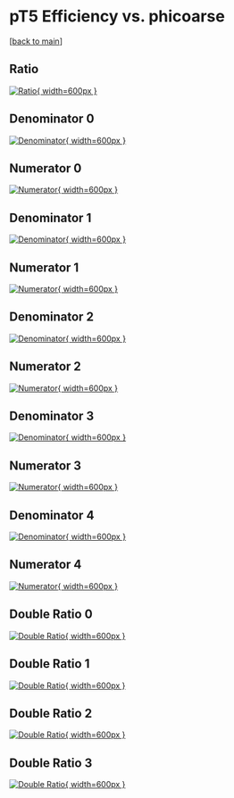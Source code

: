 # pT5 Efficiency vs. phicoarse

[[back to main](./)]



## Ratio

[![Ratio](../mtv/var/pT5_base_0_0_eff_phicoarse.png){ width=600px }](../mtv/var/pT5_base_0_0_eff_phicoarse.pdf)

## Denominator 0

[![Denominator](../mtv/den/pT5_base_0_0_eff_phicoarse_den0.png){ width=600px }](../mtv/den/pT5_base_0_0_eff_phicoarse_den0.pdf)

## Numerator 0

[![Numerator](../mtv/num/pT5_base_0_0_eff_phicoarse_num0.png){ width=600px }](../mtv/num/pT5_base_0_0_eff_phicoarse_num0.pdf)

## Denominator 1

[![Denominator](../mtv/den/pT5_base_0_0_eff_phicoarse_den1.png){ width=600px }](../mtv/den/pT5_base_0_0_eff_phicoarse_den1.pdf)

## Numerator 1

[![Numerator](../mtv/num/pT5_base_0_0_eff_phicoarse_num1.png){ width=600px }](../mtv/num/pT5_base_0_0_eff_phicoarse_num1.pdf)

## Denominator 2

[![Denominator](../mtv/den/pT5_base_0_0_eff_phicoarse_den2.png){ width=600px }](../mtv/den/pT5_base_0_0_eff_phicoarse_den2.pdf)

## Numerator 2

[![Numerator](../mtv/num/pT5_base_0_0_eff_phicoarse_num2.png){ width=600px }](../mtv/num/pT5_base_0_0_eff_phicoarse_num2.pdf)

## Denominator 3

[![Denominator](../mtv/den/pT5_base_0_0_eff_phicoarse_den3.png){ width=600px }](../mtv/den/pT5_base_0_0_eff_phicoarse_den3.pdf)

## Numerator 3

[![Numerator](../mtv/num/pT5_base_0_0_eff_phicoarse_num3.png){ width=600px }](../mtv/num/pT5_base_0_0_eff_phicoarse_num3.pdf)

## Denominator 4

[![Denominator](../mtv/den/pT5_base_0_0_eff_phicoarse_den4.png){ width=600px }](../mtv/den/pT5_base_0_0_eff_phicoarse_den4.pdf)

## Numerator 4

[![Numerator](../mtv/num/pT5_base_0_0_eff_phicoarse_num4.png){ width=600px }](../mtv/num/pT5_base_0_0_eff_phicoarse_num4.pdf)

## Double Ratio 0

[![Double Ratio](../mtv/ratio/pT5_base_0_0_eff_phicoarse_ratio0.png){ width=600px }](../mtv/ratio/pT5_base_0_0_eff_phicoarse_ratio0.pdf)

## Double Ratio 1

[![Double Ratio](../mtv/ratio/pT5_base_0_0_eff_phicoarse_ratio1.png){ width=600px }](../mtv/ratio/pT5_base_0_0_eff_phicoarse_ratio1.pdf)

## Double Ratio 2

[![Double Ratio](../mtv/ratio/pT5_base_0_0_eff_phicoarse_ratio2.png){ width=600px }](../mtv/ratio/pT5_base_0_0_eff_phicoarse_ratio2.pdf)

## Double Ratio 3

[![Double Ratio](../mtv/ratio/pT5_base_0_0_eff_phicoarse_ratio3.png){ width=600px }](../mtv/ratio/pT5_base_0_0_eff_phicoarse_ratio3.pdf)

